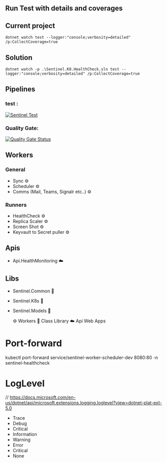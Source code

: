 ## Run Test with details and coverages


## Current project
```
dotnet watch test --logger:"console;verbosity=detailed" /p:CollectCoverage=true

```


## Solution
```
dotnet watch -p .\Sentinel.K8.HealthCheck.sln test --logger:"console;verbosity=detailed" /p:CollectCoverage=true
```
## Pipelines
### test :
[![Sentinel Test](https://github.com/mmercan/Sentinel.K8.HealthCheck/actions/workflows/docker-image.yml/badge.svg)](https://github.com/mmercan/Sentinel.K8.HealthCheck/actions/workflows/docker-image.yml)
### Quality Gate:
[![Quality Gate Status](https://sonarcloud.io/api/project_badges/measure?project=Sentinel.Health.k8&metric=alert_status)](https://sonarcloud.io/dashboard?id=Sentinel.Health.k8)

## Workers

### General
- Sync :gear:
- Scheduler :gear:
- Comms (Mail, Teams, Signalr etc..) :gear:

### Runners
- HealthCheck :gear:
- Replica Scaler :gear:
- Screen Shot :gear:
- Keyvault to Secret puller :gear:


## Apis
- Api.HealthMonitoring :cloud:
 
## Libs
- Sentinel.Common :blue_book:
- Sentinel.K8s :blue_book:
- Sentinel.Models :blue_book:



  :gear: Workers
  :blue_book: Class Library
  :cloud: Api Web Apps


# Port-forward
  kubectl port-forward service/sentinel-worker-scheduler-dev 8080:80 -n sentinel-healthcheck


# LogLevel 
  // https://docs.microsoft.com/en-us/dotnet/api/microsoft.extensions.logging.loglevel?view=dotnet-plat-ext-5.0

-  Trace
-  Debug
-  Critical
-  Information
-  Warning
-  Error
-  Critical
-  None